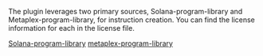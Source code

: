 The plugin leverages two primary sources, Solana-program-library and Metaplex-program-library, for instruction creation. You can find the license information for each in the license file.

[Solana-program-library](https://github.com/solana-labs/solana-program-library/issues)
[metaplex-program-library](https://github.com/metaplex-foundation/metaplex-program-library/tree/master/token-metadata)


